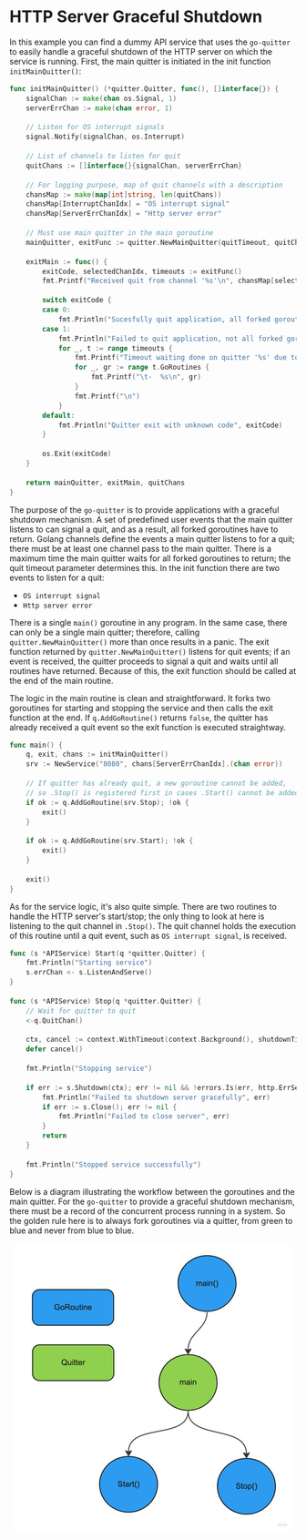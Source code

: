 # HTTP Server Graceful Shutdown

In this example you can find a dummy API service that uses the `go-quitter` to easily handle a graceful shutdown of the HTTP server on which the service is running. First, the main quitter is initiated in the init function `initMainQuitter()`:

```go
func initMainQuitter() (*quitter.Quitter, func(), []interface{}) {
	signalChan := make(chan os.Signal, 1)
	serverErrChan := make(chan error, 1)

	// Listen for OS interrupt signals
	signal.Notify(signalChan, os.Interrupt)

	// List of channels to listen for quit
	quitChans := []interface{}{signalChan, serverErrChan}

	// For logging purpose, map of quit channels with a description
	chansMap := make(map[int]string, len(quitChans))
	chansMap[InterruptChanIdx] = "OS interrupt signal"
	chansMap[ServerErrChanIdx] = "Http server error"

	// Must use main quitter in the main goroutine
	mainQuitter, exitFunc := quitter.NewMainQuitter(quitTimeout, quitChans)

	exitMain := func() {
		exitCode, selectedChanIdx, timeouts := exitFunc()
		fmt.Printf("Received quit from channel '%s'\n", chansMap[selectedChanIdx])

		switch exitCode {
		case 0:
			fmt.Println("Sucesfully quit application, all forked goroutines returned")
		case 1:
			fmt.Println("Failed to quit application, not all forked goroutines returned")
			for _, t := range timeouts {
				fmt.Printf("Timeout waiting done on quitter '%s' due to the following goroutines:\n", t.QuitterName)
				for _, gr := range t.GoRoutines {
					fmt.Printf("\t-  %s\n", gr)
				}
				fmt.Printf("\n")
			}
		default:
			fmt.Println("Quitter exit with unknown code", exitCode)
		}

		os.Exit(exitCode)
	}

	return mainQuitter, exitMain, quitChans
}
```

The purpose of the `go-quitter` is to provide applications with a graceful shutdown mechanism. A set of predefined user events that the main quitter listens to can signal a quit, and as a result, all forked goroutines have to return. Golang channels define the events a main quitter listens to for a quit; there must be at least one channel pass to the main quitter. There is a maximum time the main quitter waits for all forked goroutines to return; the quit timeout parameter determines this. In the init function there are two events to listen for a quit: 

- `OS interrupt signal`
- `Http server error`

There is a single `main()` goroutine in any program. In the same case, there can only be a single main quitter; therefore, calling `quitter.NewMainQuitter()` more than once results in a panic. The exit function returned by `quitter.NewMainQuitter()` listens for quit events; if an event is received, the quitter proceeds to signal a quit and waits until all routines have returned. Because of this, the exit function should be called at the end of the main routine.

The logic in the main routine is clean and straightforward. It forks two goroutines for starting and stopping the service and then calls the exit function at the end. If `q.AddGoRoutine()` returns `false`, the quitter has already received a quit event so the exit function is executed straightway.

```go
func main() {
	q, exit, chans := initMainQuitter()
	srv := NewService("8080", chans[ServerErrChanIdx].(chan error))

	// If quitter has already quit, a new goroutine cannot be added,
	// so .Stop() is registered first in cases .Start() cannot be added
	if ok := q.AddGoRoutine(srv.Stop); !ok {
		exit()
	}

	if ok := q.AddGoRoutine(srv.Start); !ok {
		exit()
	}

	exit()
}
```

As for the service logic, it's also quite simple. There are two routines to handle the HTTP server's start/stop; the only thing to look at here is listening to the quit channel in `.Stop()`. The quit channel holds the execution of this routine until a quit event, such as `OS interrupt signal`, is received.

```go
func (s *APIService) Start(q *quitter.Quitter) {
	fmt.Println("Starting service")
	s.errChan <- s.ListenAndServe()
}

func (s *APIService) Stop(q *quitter.Quitter) {
	// Wait for quitter to quit
	<-q.QuitChan()

	ctx, cancel := context.WithTimeout(context.Background(), shutdownTimeout)
	defer cancel()

	fmt.Println("Stopping service")

	if err := s.Shutdown(ctx); err != nil && !errors.Is(err, http.ErrServerClosed) {
		fmt.Println("Failed to shutdown server gracefully", err)
		if err := s.Close(); err != nil {
			fmt.Println("Failed to close server", err)
		}
		return
	}

	fmt.Println("Stopped service successfully")
}
```

Below is a diagram illustrating the workflow between the goroutines and the main quitter. For the `go-quitter` to provide a graceful shutdown mechanism, there must be a record of the concurrent process running in a system. So the golden rule here is to always fork goroutines via a quitter, from green to blue and never from blue to blue.

<p align="center">
  <img src="../../img/http_server.jpg"/>
</p>